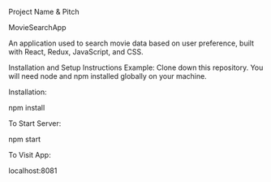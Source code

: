 Project Name & Pitch

MovieSearchApp

An application used to search movie data based on user preference, built with React, Redux, JavaScript, and CSS.

Installation and Setup Instructions
Example:
Clone down this repository. You will need node and npm installed globally on your machine.

Installation:

npm install

To Start Server:

npm start

To Visit App:

localhost:8081
